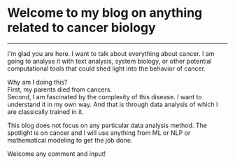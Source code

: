# Welcome to my blog on anything related to cancer biology
---

I'm glad you are here. I want to talk about everything about cancer.  I am going to analyse it with text analysis, system biology, or other potential computational tools that could shed light into the behavior of cancer.

Why am I doing this?  
First, my parents died from cancers.  
Second, I am fascinated by the complexity of this disease. I want to understand it in my own way.  And that is through data analysis of which I are classically trained in it.

This blog does not focus on any particular data analysis method. The spotlight is on cancer and I will use anything from ML or NLP or mathematical modeling to get the job done.

Welcome any comment and input!
